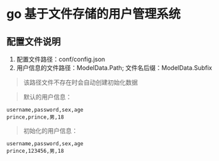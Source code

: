 # go 基于文件存储的用户管理系统

## 配置文件说明
1. 配置文件路径：conf/config.json
2. 用户信息的文件路径：ModelData.Path; 文件名后缀：ModelData.Subfix

> 该路径文件不存在时会自动创建初始化数据

> 默认的用户信息：
```
username,password,sex,age
prince,prince,男,18

```

> 初始化的用户信息：
```
username,password,sex,age
prince,123456,男,18

```